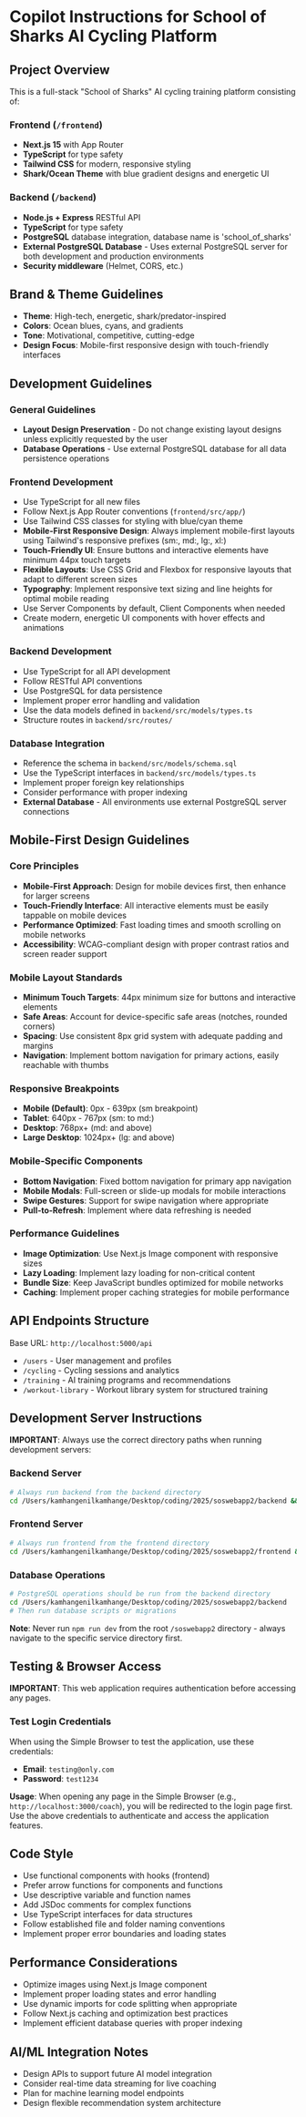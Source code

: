 # Copilot Instructions for School of Sharks AI Cycling Platform

<!-- Use this file to provide workspace-specific custom instructions to Copilot. For more details, visit https://code.visualstudio.com/docs/copilot/copilot-customization#_use-a-githubcopilotinstructionsmd-file -->

## Project Overview
This is a full-stack "School of Sharks" AI cycling training platform consisting of:

### Frontend (`/frontend`)
- **Next.js 15** with App Router
- **TypeScript** for type safety
- **Tailwind CSS** for modern, responsive styling
- **Shark/Ocean Theme** with blue gradient designs and energetic UI

### Backend (`/backend`)
- **Node.js + Express** RESTful API
- **TypeScript** for type safety
- **PostgreSQL** database integration, database name is 'school_of_sharks'
- **External PostgreSQL Database** - Uses external PostgreSQL server for both development and production environments
- **Security middleware** (Helmet, CORS, etc.)

## Brand & Theme Guidelines
- **Theme**: High-tech, energetic, shark/predator-inspired
- **Colors**: Ocean blues, cyans, and gradients
- **Tone**: Motivational, competitive, cutting-edge
- **Design Focus**: Mobile-first responsive design with touch-friendly interfaces

## Development Guidelines

### General Guidelines
- **Layout Design Preservation** - Do not change existing layout designs unless explicitly requested by the user
- **Database Operations** - Use external PostgreSQL database for all data persistence operations

### Frontend Development
- Use TypeScript for all new files
- Follow Next.js App Router conventions (`frontend/src/app/`)
- Use Tailwind CSS classes for styling with blue/cyan theme
- **Mobile-First Responsive Design**: Always implement mobile-first layouts using Tailwind's responsive prefixes (sm:, md:, lg:, xl:)
- **Touch-Friendly UI**: Ensure buttons and interactive elements have minimum 44px touch targets
- **Flexible Layouts**: Use CSS Grid and Flexbox for responsive layouts that adapt to different screen sizes
- **Typography**: Implement responsive text sizing and line heights for optimal mobile reading
- Use Server Components by default, Client Components when needed
- Create modern, energetic UI components with hover effects and animations

### Backend Development
- Use TypeScript for all API development
- Follow RESTful API conventions
- Use PostgreSQL for data persistence
- Implement proper error handling and validation
- Use the data models defined in `backend/src/models/types.ts`
- Structure routes in `backend/src/routes/`

### Database Integration
- Reference the schema in `backend/src/models/schema.sql`
- Use the TypeScript interfaces in `backend/src/models/types.ts`
- Implement proper foreign key relationships
- Consider performance with proper indexing
- **External Database** - All environments use external PostgreSQL server connections

## Mobile-First Design Guidelines

### Core Principles
- **Mobile-First Approach**: Design for mobile devices first, then enhance for larger screens
- **Touch-Friendly Interface**: All interactive elements must be easily tappable on mobile devices
- **Performance Optimized**: Fast loading times and smooth scrolling on mobile networks
- **Accessibility**: WCAG-compliant design with proper contrast ratios and screen reader support

### Mobile Layout Standards
- **Minimum Touch Targets**: 44px minimum size for buttons and interactive elements
- **Safe Areas**: Account for device-specific safe areas (notches, rounded corners)
- **Spacing**: Use consistent 8px grid system with adequate padding and margins
- **Navigation**: Implement bottom navigation for primary actions, easily reachable with thumbs

### Responsive Breakpoints
- **Mobile (Default)**: 0px - 639px (sm breakpoint)
- **Tablet**: 640px - 767px (sm: to md:)
- **Desktop**: 768px+ (md: and above)
- **Large Desktop**: 1024px+ (lg: and above)

### Mobile-Specific Components
- **Bottom Navigation**: Fixed bottom navigation for primary app navigation
- **Mobile Modals**: Full-screen or slide-up modals for mobile interactions
- **Swipe Gestures**: Support for swipe navigation where appropriate
- **Pull-to-Refresh**: Implement where data refreshing is needed

### Performance Guidelines
- **Image Optimization**: Use Next.js Image component with responsive sizes
- **Lazy Loading**: Implement lazy loading for non-critical content
- **Bundle Size**: Keep JavaScript bundles optimized for mobile networks
- **Caching**: Implement proper caching strategies for mobile performance

## API Endpoints Structure
Base URL: `http://localhost:5000/api`

- `/users` - User management and profiles
- `/cycling` - Cycling sessions and analytics
- `/training` - AI training programs and recommendations
- `/workout-library` - Workout library system for structured training

## Development Server Instructions
**IMPORTANT**: Always use the correct directory paths when running development servers:

### Backend Server
```bash
# Always run backend from the backend directory
cd /Users/kamhangenilkamhange/Desktop/coding/2025/soswebapp2/backend && npm run dev
```

### Frontend Server
```bash
# Always run frontend from the frontend directory
cd /Users/kamhangenilkamhange/Desktop/coding/2025/soswebapp2/frontend && npm run dev
```

### Database Operations
```bash
# PostgreSQL operations should be run from the backend directory
cd /Users/kamhangenilkamhange/Desktop/coding/2025/soswebapp2/backend
# Then run database scripts or migrations
```

**Note**: Never run `npm run dev` from the root `/soswebapp2` directory - always navigate to the specific service directory first.

## Testing & Browser Access
**IMPORTANT**: This web application requires authentication before accessing any pages.

### Test Login Credentials
When using the Simple Browser to test the application, use these credentials:
- **Email**: `testing@only.com`
- **Password**: `test1234`

**Usage**: When opening any page in the Simple Browser (e.g., `http://localhost:3000/coach`), you will be redirected to the login page first. Use the above credentials to authenticate and access the application features.

## Code Style
- Use functional components with hooks (frontend)
- Prefer arrow functions for components and functions
- Use descriptive variable and function names
- Add JSDoc comments for complex functions
- Use TypeScript interfaces for data structures
- Follow established file and folder naming conventions
- Implement proper error boundaries and loading states

## Performance Considerations
- Optimize images using Next.js Image component
- Implement proper loading states and error handling
- Use dynamic imports for code splitting when appropriate
- Follow Next.js caching and optimization best practices
- Implement efficient database queries with proper indexing

## AI/ML Integration Notes
- Design APIs to support future AI model integration
- Consider real-time data streaming for live coaching
- Plan for machine learning model endpoints
- Design flexible recommendation system architecture
